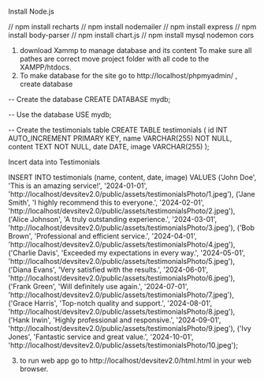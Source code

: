 
Install Node.js

// npm install recharts 
// npm install nodemailer 
// npm install express
// npm install body-parser
// npm install chart.js
//  npm install mysql nodemon cors 

1. download Xammp to manage database and its content 
To make sure all pathes are correct move project folder with all code to the XAMPP/htdocs.
2. To make database for the site go to http://localhost/phpmyadmin/ , create database 
   
-- Create the database
CREATE DATABASE mydb;

-- Use the database
USE mydb;

-- Create the testimonials table
CREATE TABLE testimonials (
    id INT AUTO_INCREMENT PRIMARY KEY,
    name VARCHAR(255) NOT NULL,
    content TEXT NOT NULL,
    date DATE,
    image VARCHAR(255)
);

Incert data into Testimonials 

INSERT INTO testimonials (name, content, date, image) VALUES
('John Doe', 'This is an amazing service!', '2024-01-01', 'http://localhost/devsitev2.0/public/assets/testimonialsPhoto/1.jpeg'),
('Jane Smith', 'I highly recommend this to everyone.', '2024-02-01', 'http://localhost/devsitev2.0/public/assets/testimonialsPhoto/2.jpeg'),
('Alice Johnson', 'A truly outstanding experience.', '2024-03-01', 'http://localhost/devsitev2.0/public/assets/testimonialsPhoto/3.jpeg'),
('Bob Brown', 'Professional and efficient service.', '2024-04-01', 'http://localhost/devsitev2.0/public/assets/testimonialsPhoto/4.jpeg'),
('Charlie Davis', 'Exceeded my expectations in every way.', '2024-05-01', 'http://localhost/devsitev2.0/public/assets/testimonialsPhoto/5.jpeg'),
('Diana Evans', 'Very satisfied with the results.', '2024-06-01', 'http://localhost/devsitev2.0/public/assets/testimonialsPhoto/6.jpeg'),
('Frank Green', 'Will definitely use again.', '2024-07-01', 'http://localhost/devsitev2.0/public/assets/testimonialsPhoto/7.jpeg'),
('Grace Harris', 'Top-notch quality and support.', '2024-08-01', 'http://localhost/devsitev2.0/public/assets/testimonialsPhoto/8.jpeg'),
('Hank Irwin', 'Highly professional and responsive.', '2024-09-01', 'http://localhost/devsitev2.0/public/assets/testimonialsPhoto/9.jpeg'),
('Ivy Jones', 'Fantastic service and great value.', '2024-10-01', 'http://localhost/devsitev2.0/public/assets/testimonialsPhoto/10.jpeg');


3. to run web app go to http://localhost/devsitev2.0/html.html in your web browser. 
   




